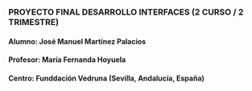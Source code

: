 ### PROYECTO FINAL DESARROLLO INTERFACES (2 CURSO / 2 TRIMESTRE)
#### Alumno: José Manuel Martínez Palacios
#### Profesor: María Fernanda Hoyuela
#### Centro: Funddación Vedruna (Sevilla, Andalucía, España)
